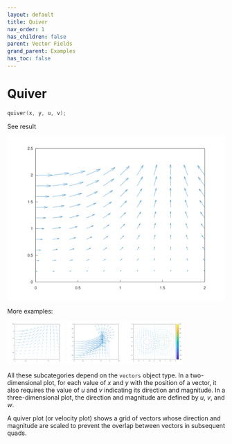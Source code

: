 ```yaml
---
layout: default
title: Quiver
nav_order: 1
has_children: false
parent: Vector Fields
grand_parent: Examples
has_toc: false
---
```

# Quiver

```cpp
quiver(x, y, u, v);
```


See result

[![example_quiver_1](../vector_fields/quiver/quiver_1.svg)](https://github.com/alandefreitas/matplotplusplus/blob/master/examples/vector_fields/quiver/quiver_1.cpp)

More examples:
    
[![example_quiver_2](../vector_fields/quiver/quiver_2_thumb.png)](https://github.com/alandefreitas/matplotplusplus/blob/master/examples/vector_fields/quiver/quiver_2.cpp)  [![example_quiver_3](../vector_fields/quiver/quiver_3_thumb.png)](https://github.com/alandefreitas/matplotplusplus/blob/master/examples/vector_fields/quiver/quiver_3.cpp)  [![example_quiver_4](../vector_fields/quiver/quiver_4_thumb.png)](https://github.com/alandefreitas/matplotplusplus/blob/master/examples/vector_fields/quiver/quiver_4.cpp)


All these subcategories depend on the `vectors` object type. In a two-dimensional plot, for each value of $x$ and $y$ with the position of a vector, it also requires the value of $u$ and $v$ indicating its direction and magnitude. In a three-dimensional plot, the direction and magnitude are defined by $u$, $v$, and $w$.


A quiver plot (or velocity plot) shows a grid of vectors whose direction and magnitude are scaled to prevent the overlap between vectors in subsequent quads. 




<!-- Generated with mdsplit: https://github.com/alandefreitas/mdsplit -->

